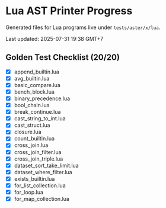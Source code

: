 # Lua AST Printer Progress

Generated files for Lua programs live under `tests/aster/x/lua`.

Last updated: 2025-07-31 19:38 GMT+7

## Golden Test Checklist (20/20)
- [x] append_builtin.lua
- [x] avg_builtin.lua
- [x] basic_compare.lua
- [x] bench_block.lua
- [x] binary_precedence.lua
- [x] bool_chain.lua
- [x] break_continue.lua
- [x] cast_string_to_int.lua
- [x] cast_struct.lua
- [x] closure.lua
- [x] count_builtin.lua
- [x] cross_join.lua
- [x] cross_join_filter.lua
- [x] cross_join_triple.lua
- [x] dataset_sort_take_limit.lua
- [x] dataset_where_filter.lua
- [x] exists_builtin.lua
- [x] for_list_collection.lua
- [x] for_loop.lua
- [x] for_map_collection.lua
